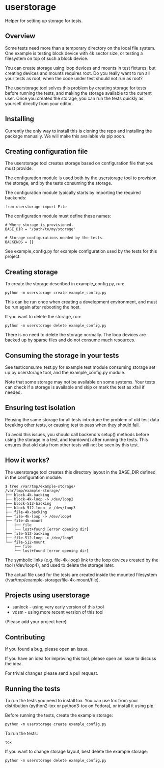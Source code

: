 # userstorage

Helper for setting up storage for tests.


## Overview

Some tests need more than a temporary directory on the local file
system. One example is testing block device with 4k sector size, or
testing a filesystem on top of such a block device.

You can create storage using loop devices and mounts in test fixtures,
but creating devices and mounts requires root. Do you really want to run
all your tests as root, when the code under test should not run as root?

The userstorage tool solves this problem by creating storage for tests
before running the tests, and making the storage available to the
current user. Once you created the storage, you can run the tests
quickly as yourself directly from your editor.


## Installing

Currently the only way to install this is cloning the repo and
installing the package manually. We will make this available via pip
soon.


## Creating configuration file

The userstorage tool creates storage based on configuration file that
you must provide.

The configuration module is used both by the userstorage tool to
provision the storage, and by the tests consuming the storage.

The configuration module typically starts by importing the required
backends:

    from userstorage import File

The configuration module must define these names:

    # Where storage is provisioned.
    BASE_DIR = "/path/to/my/storage"

    # Storage configurations needed by the tests.
    BACKENDS = {}

See example_config.py for example configuration used by the tests for this
project.


## Creating storage

To create the storage described in example_config.py, run:

    python -m userstorage create example_config.py

This can be run once when creating a development environment, and must
be run again after rebooting the host.

If you want to delete the storage, run:

    python -m userstorage delete example_config.py

There is no need to delete the storage normally. The loop devices are
backed up by sparse files and do not consume much resources.


## Consuming the storage in your tests

See test/consume_test.py for example test module consuming storage
set up by userstorage tool, and the example_config.py module.

Note that some storage may not be available on some systems. Your tests
can check if a storage is available and skip or mark the test as xfail
if needed.


## Ensuring test isolation

Reusing the same storage for all tests introduce the problem of old test
data breaking other tests, or causing test to pass when they should
fail.

To avoid this issues, you should call backend's setup() methods before
using the storage in a test, and teardown() after running the tests.
This ensures that old data from other tests will not be seen by this
test.


## How it works?

The userstorage tool creates this directory layout in the BASE_DIR
defined in the configuration module:

    $ tree /var/tmp/example-storage/
    /var/tmp/example-storage/
    ├── block-4k-backing
    ├── block-4k-loop -> /dev/loop2
    ├── block-512-backing
    ├── block-512-loop -> /dev/loop3
    ├── file-4k-backing
    ├── file-4k-loop -> /dev/loop4
    ├── file-4k-mount
    │   ├── file
    │   └── lost+found [error opening dir]
    ├── file-512-backing
    ├── file-512-loop -> /dev/loop5
    └── file-512-mount
        ├── file
        └── lost+found [error opening dir]

The symbolic links (e.g. file-4k-loop) link to the loop devices created
by the tool (/dev/loop4), and used to delete the storage later.

The actual file used for the tests are created inside the mounted
filesystem (/var/tmp/example-storage/file-4k-mount/file).


## Projects using userstorage

- sanlock - using very early version of this tool
- vdsm - using more recent version of this tool

(Please add your project here)


## Contributing

If you found a bug, please open an issue.

If you have an idea for improving this tool, please open an issue to
discuss the idea.

For trivial changes please send a pull request.


## Running the tests

To run the tests you need to install tox. You can use tox from your
distribution (python2-tox or python3-tox on Fedora), or install it using
pip.

Before running the tests, create the example storage:

    python -m userstorage create example_config.py

To run the tests:

    tox

If you want to change storage layout, best delete the example storage:

    python -m userstorage delete example_config.py
